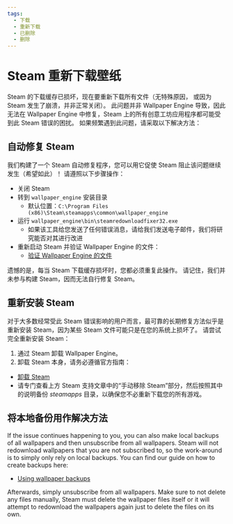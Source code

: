 ```yaml
---
tags:
  - 下载
  - 重新下载
  - 已删除
  - 删除
---
```


# Steam 重新下载壁纸

Steam 的下载缓存已损坏，现在要重新下载所有文件（无特殊原因， 或因为 Steam 发生了崩溃，并非正常关闭）。 此问题并非 Wallpaper Engine 导致，因此无法在 Wallpaper Engine 中修复，Steam 上的所有创意工坊应用程序都可能受到此 Steam 错误的困扰。 如果频繁遇到此问题，请采取以下解决方法：

## 自动修复 Steam
我们构建了一个 Steam 自动修复程序，您可以用它促使 Steam 阻止该问题继续发生（希望如此）！ 请遵照以下步骤操作：
* 关闭 Steam
* 转到 `wallpaper_engine` 安装目录
  * 默认位置：`C:\Program Files (x86)\Steam\steamapps\common\wallpaper_engine`
* 运行 `wallpaper_engine\bin\steamredownloadfixer32.exe`
  * 如果该工具给您发送了任何错误消息，请给我们发送电子邮件，我们将研究能否对其进行改进
* 重新启动 Steam 并验证 Wallpaper Engine 的文件：
  * [验证 Wallpaper Engine 的文件](https://support.steampowered.com/kb_article.php?ref=2037-QEUH-3335)

遗憾的是，每当 Steam 下载缓存损坏时，您都必须重复此操作。 请记住，我们并未参与构建 Steam，因而无法自行修复 Steam。

## 重新安装 Steam

对于大多数经常受此 Steam 错误影响的用户而言，最可靠的长期修复方法似乎是重新安装 Steam，因为某些 Steam 文件可能只是在您的系统上损坏了。 请尝试完全重新安装 Steam：

1. 通过 Steam 卸载 Wallpaper Engine。
2. 卸载 Steam 本身，请务必遵循官方指南：
  * [卸载 Steam](https://support.steampowered.com/kb_article.php?ref=9609-OBMP-2526)
  * 请专门查看上方 Steam 支持文章中的“手动移除 Steam”部分，然后按照其中的说明备份 *steamapps* 目录，以确保您不必重新下载您的所有游戏。

## 将本地备份用作解决方法

If the issue continues happening to you, you can also make local backups of all wallpapers and then unsubscribe from all wallpapers. Steam will not redownload wallpapers that you are not subscribed to, so the work-around is to simply only rely on local backups. You can find our guide on how to create backups here:

* [Using wallpaper backups](/steam/backup)

Afterwards, simply unsubscribe from all wallpapers. Make sure to not delete any files manually, Steam must delete the wallpaper files itself or it will attempt to redownload the wallpapers again just to delete the files on its own.